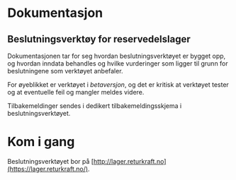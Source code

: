 # Dokumentasjon
## Beslutningsverktøy for reservedelslager

Dokumentasjonen tar for seg hvordan beslutningsverktøyet er bygget opp, og hvordan inndata behandles og hvilke vurderinger som ligger til grunn for beslutningene som verktøyet anbefaler.

For øyeblikket er verktøyet i *betaversjon*, og det er kritisk at verktøyet tester og at eventuelle feil og mangler meldes videre. 

Tilbakemeldinger sendes i dedikert tilbakemeldingsskjema i beslutningsverktøyet.

# Kom i gang

Beslutningsverktøyet bor på [http://lager.returkraft.no](https://lager.returkraft.no/).